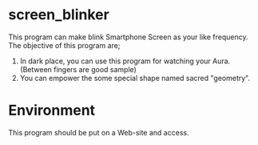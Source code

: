 # screen_blinker
 This program can make blink Smartphone Screen as your like frequency.
 The objective of this program are;
 1. In dark place, you can use this program for watching your Aura. (Between fingers are good sample)
 2. You can empower the some special shape named sacred "geometry".

# Environment
 This program should be put on a Web-site and access.
 
